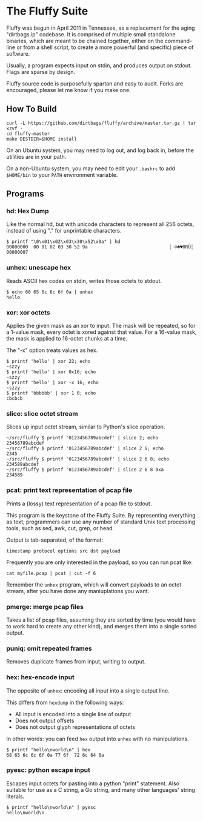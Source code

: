 The Fluffy Suite
============

Fluffy was begun in April 2011 in Tennessee,
as a replacement for the aging "dirtbags.ip" codebase.
It is comprised of multiple small standalone binaries,
which are meant to be chained together,
either on the command-line or from a shell script,
to create a more powerful (and specific) piece of software.

Usually, a program expects input on stdin,
and produces output on stdout.
Flags are sparse by design.

Fluffy source code is purposefully spartan and easy to audit.
Forks are encouraged,
please let me know if you make one.


How To Build
------------

	curl -L https://github.com/dirtbags/fluffy/archive/master.tar.gz | tar xzvf -
	cd fluffy-master
	make DESTDIR=$HOME install

On an Ubuntu system,
you may need to log out, and log back in,
before the utilities are in your path.

On a non-Ubuntu system,
you may need to edit your `.bashrc` to add `$HOME/bin` to your `PATH`
environment variable.


Programs
--------

### hd: Hex Dump

Like the normal hd,
but with unicode characters to represent all 256 octets,
instead of using "." for unprintable characters.

	$ printf "\0\x01\x02\x03\x30\x52\x9a" | hd
	00000000  00 01 02 03 30 52 9a                              ┆·☺☻♥0RÜ┆
	00000007


### unhex: unescape hex

Reads ASCII hex codes on stdin,
writes those octets to stdout.

	$ echo 68 65 6c 6c 6f 0a | unhex
	hello


### xor: xor octets

Applies the given mask as an xor to input.
The mask will be repeated,
so for a 1-value mask, every octet is xored against that value.
For a 16-value mask, the mask is applied to 16-octet chunks at a time.

The "-x" option treats values as hex.

	$ printf 'hello' | xor 22; echo
	~szzy
	$ printf 'hello' | xor 0x16; echo
	~szzy
	$ printf 'hello' | xor -x 16; echo
	~szzy
	$ printf 'bbbbbb' | xor 1 0; echo
	cbcbcb


### slice: slice octet stream

Slices up input octet stream,
similar to Python's slice operation.

    ~/src/fluffy $ printf '0123456789abcdef' | slice 2; echo
	23456789abcdef
	~/src/fluffy $ printf '0123456789abcdef' | slice 2 6; echo
	2345
	~/src/fluffy $ printf '0123456789abcdef' | slice 2 6 8; echo
	234589abcdef
	~/src/fluffy $ printf '0123456789abcdef' | slice 2 6 8 0xa
	234589


### pcat: print text representation of pcap file

Prints a (lossy) text representation of a pcap file to stdout.

This program is the keystone of the Fluffy Suite.
By representing everything as text,
programmers can use any number of standard Unix text processing tools,
such as sed, awk, cut, grep, or head.

Output is tab-separated, of the format:

    timestamp protocol options src dst payload

Frequently you are only interested in the payload,
so you can run pcat like:

    cat myfile.pcap | pcat | cut -f 6

Remember the `unhex` program,
which will convert payloads to an octet stream,
after you have done any maniuplations you want.


### pmerge: merge pcap files 

Takes a list of pcap files, assuming they are sorted by time
(you would have to work hard to create any other kind),
and merges them into a single sorted output.


### puniq: omit repeated frames

Removes duplicate frames from input, 
writing to output.


### hex: hex-encode input

The opposite of `unhex`:
encoding all input into a single output line.

This differs from `hexdump` in the following ways:

* All input is encoded into a single line of output
* Does not output offsets
* Does not output glyph representations of octets

In other words: you can feed `hex` output into `unhex` with no manipulations.

	$ printf "hello\nworld\n" | hex
	68 65 6c 6c 6f 0a 77 6f  72 6c 64 0a


### pyesc: python escape input

Escapes input octets for pasting into a python "print" statement.
Also suitable for use as a C string,
a Go string,
and many other languages' string literals.

	$ printf "hello\nworld\n" | pyesc
	hello\nworld\n
